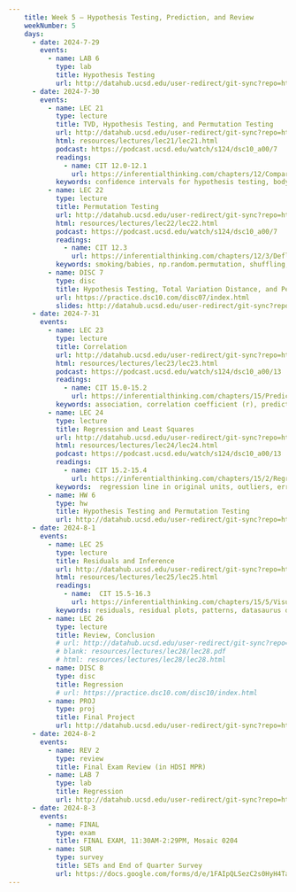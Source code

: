 ```yaml
---
    title: Week 5 – Hypothesis Testing, Prediction, and Review
    weekNumber: 5
    days:
      - date: 2024-7-29
        events: 
          - name: LAB 6 
            type: lab
            title: Hypothesis Testing
            url: http://datahub.ucsd.edu/user-redirect/git-sync?repo=https://github.com/dsc-courses/dsc10-2024-su&subPath=labs/lab06/lab06.ipynb
      - date: 2024-7-30
        events: 
          - name: LEC 21
            type: lecture
            title: TVD, Hypothesis Testing, and Permutation Testing
            url: http://datahub.ucsd.edu/user-redirect/git-sync?repo=https://github.com/dsc-courses/dsc10-2024-su&subPath=lectures/lec21/lec22.ipynb
            html: resources/lectures/lec21/lec21.html
            podcast: https://podcast.ucsd.edu/watch/s124/dsc10_a00/7
            readings: 
              - name: CIT 12.0-12.1
                url: https://inferentialthinking.com/chapters/12/Comparing_Two_Samples.html
            keywords: confidence intervals for hypothesis testing, body temperature, smoking/babies
          - name: LEC 22
            type: lecture
            title: Permutation Testing
            url: http://datahub.ucsd.edu/user-redirect/git-sync?repo=https://github.com/dsc-courses/dsc10-2024-su&subPath=lectures/lec22/lec23.ipynb
            html: resources/lectures/lec22/lec22.html
            podcast: https://podcast.ucsd.edu/watch/s124/dsc10_a00/7
            readings: 
              - name: CIT 12.3
                url: https://inferentialthinking.com/chapters/12/3/Deflategate.html
            keywords: smoking/babies, np.random.permutation, shuffling, Deflategate
          - name: DISC 7
            type: disc
            title: Hypothesis Testing, Total Variation Distance, and Permutation Testing
            url: https://practice.dsc10.com/disc07/index.html
            slides: http://datahub.ucsd.edu/user-redirect/git-sync?repo=https://github.com/dsc-courses/dsc10-2024-su&subPath=discussion/disc07/disc07.ipynb
      - date: 2024-7-31
        events: 
          - name: LEC 23
            type: lecture
            title: Correlation
            url: http://datahub.ucsd.edu/user-redirect/git-sync?repo=https://github.com/dsc-courses/dsc10-2024-su&subPath=lectures/lec23/lec24.ipynb
            html: resources/lectures/lec23/lec23.html
            podcast: https://podcast.ucsd.edu/watch/s124/dsc10_a00/13
            readings:  
              - name: CIT 15.0-15.2
                url: https://inferentialthinking.com/chapters/15/Prediction.html
            keywords: association, correlation coefficient (r), predicting heights, regression line (su)
          - name: LEC 24
            type: lecture
            title: Regression and Least Squares
            url: http://datahub.ucsd.edu/user-redirect/git-sync?repo=https://github.com/dsc-courses/dsc10-2024-su&subPath=lectures/lec24/lec25.ipynb
            html: resources/lectures/lec24/lec24.html
            podcast: https://podcast.ucsd.edu/watch/s124/dsc10_a00/13
            readings: 
              - name: CIT 15.2-15.4
                url: https://inferentialthinking.com/chapters/15/2/Regression_Line.html
            keywords:  regression line in original units, outliers, errors, RMSE, best fit, least squares
          - name: HW 6
            type: hw
            title: Hypothesis Testing and Permutation Testing
            url: http://datahub.ucsd.edu/user-redirect/git-sync?repo=https://github.com/dsc-courses/dsc10-2024-su&subPath=homeworks/hw06/hw06.ipynb
      - date: 2024-8-1
        events: 
          - name: LEC 25
            type: lecture
            title: Residuals and Inference
            url: http://datahub.ucsd.edu/user-redirect/git-sync?repo=https://github.com/dsc-courses/dsc10-2024-su&subPath=lectures/lec25/lec26.ipynb
            html: resources/lectures/lec25/lec25.html
            readings: 
              - name:  CIT 15.5-16.3
                url: https://inferentialthinking.com/chapters/15/5/Visual_Diagnostics.html
            keywords: residuals, residual plots, patterns, datasaurus dozen, prediction intervals
          - name: LEC 26
            type: lecture
            title: Review, Conclusion
            # url: http://datahub.ucsd.edu/user-redirect/git-sync?repo=https://github.com/dsc-courses/dsc10-2024-su&subPath=lectures/lec28/lec28.ipynb
            # blank: resources/lectures/lec28/lec28.pdf
            # html: resources/lectures/lec28/lec28.html
          - name: DISC 8
            type: disc
            title: Regression
            # url: https://practice.dsc10.com/disc10/index.html
          - name: PROJ
            type: proj
            title: Final Project
            url: http://datahub.ucsd.edu/user-redirect/git-sync?repo=https://github.com/dsc-courses/dsc10-2024-su&subPath=projects/final_project/FinalProject.ipynb
      - date: 2024-8-2
        events: 
          - name: REV 2
            type: review
            title: Final Exam Review (in HDSI MPR)
          - name: LAB 7
            type: lab
            title: Regression
            url: http://datahub.ucsd.edu/user-redirect/git-sync?repo=https://github.com/dsc-courses/dsc10-2024-su&subPath=labs/lab07/lab07.ipynb
      - date: 2024-8-3
        events: 
          - name: FINAL
            type: exam
            title: FINAL EXAM, 11:30AM-2:29PM, Mosaic 0204
          - name: SUR
            type: survey
            title: SETs and End of Quarter Survey
            url: https://docs.google.com/forms/d/e/1FAIpQLSezC2s0HyH4TaG3KvH3B2yGR7Qy4Nu4rVc3So5qPFhgAUpMbA/viewform
---
```

